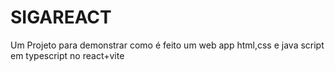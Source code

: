 # SIGAREACT

Um Projeto para demonstrar como é feito um web app html,css e java script em typescript no react+vite